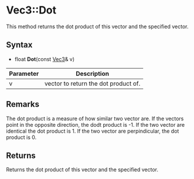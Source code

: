 # Vec3::Dot

This method returns the dot product of this vector and the specified vector.

## Syntax

- float **Dot**(const [Vec3](Vec3.md)& v)

| Parameter | Description |
|-|-|
|v|vector to return the dot product of.|

## Remarks

The dot product is a measure of how similar two vector are. If the vectors point in the opposite direction, the dodt product is -1. If the two vector are identical the dot product is 1. If the two vector are perpindicular, the dot product is 0.

## Returns

Returns the dot product of this vector and the specified vector.
